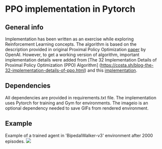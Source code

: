 # PPO implementation in Pytorch

## General info

Implementation has been written as an exercise while exploring Reinforcement Learning concepts. 
The algorithm is based on the description provided in original Proximal Policy Optimization [paper](https://arxiv.org/abs/1707.06347) by OpenAI. However, to get a working version of algorithm, important implementation details were added from [The 32 Implementation Details of Proximal Policy Optimization (PPO) Algorithm] (https://costa.sh/blog-the-32-implementation-details-of-ppo.html) and this [implementation](https://github.com/nikhilbarhate99/PPO-PyTorch).

## Dependencies
All dependencies are provided in requirements.txt file.
The implementation uses Pytorch for training and Gym for environments. The imageio is an optional dependency needed to save GIFs from rendered environment. 



## Example
Example of a trained agent in 'BipedalWalker-v3' environment after 2000 episodes.
![](images/walker_2000.gif)
